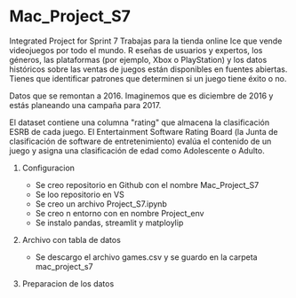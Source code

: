# Mac_Project_S7
Integrated Project for Sprint 7
Trabajas para la tienda online Ice que vende videojuegos por todo el mundo. R
eseñas de usuarios y expertos, los géneros, las plataformas (por ejemplo, Xbox o PlayStation) y los datos históricos sobre las ventas de juegos están disponibles en fuentes abiertas. 
Tienes que identificar patrones que determinen si un juego tiene éxito o no. 

Datos que se remontan a 2016. Imaginemos que es diciembre de 2016 y estás planeando una campaña para 2017.

El dataset contiene una columna "rating" que almacena la clasificación ESRB de cada juego. El Entertainment Software Rating Board (la Junta de clasificación de software de entretenimiento) evalúa el contenido de un juego y asigna una clasificación de edad como Adolescente o Adulto.

1. Configuracion
    - Se creo repositorio en Github con el nombre Mac_Project_S7
    - Se loo repositorio en VS
    - Se creo un archivo Project_S7.ipynb
    - Se creo n entorno con en nombre Project_env
    - Se instalo pandas, streamlit y matploylip

2. Archivo con tabla de datos
    - Se descargo el archivo games.csv y se guardo en la carpeta mac_project_s7

3. Preparacion de los datos